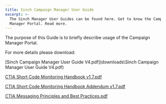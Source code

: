 ```yaml
---
title: Sinch Campaign Manager User Guide
excerpt: >-
  The Sinch Manager User Guides can be found here. Get to know the Campaing
  Manager Portal. Read more.
---
```


The purpose of this Guide is to briefly describe usage of the Campaign Manager Portal.

For more details please download: 

[Sinch Campaign Manager User Guide V4.pdf](downloads\Sinch Campaign Manager User Guide V4.pdf)

[CTIA Short Code Monitoring Handbook v1.7.pdf](https://www.sinch.com/wp-content/uploads/2019/10/CTIA-Short-Code-Monitoring-Handbook-v1.7.pdf)

[CTIA Short Code Monitoring Handbook Addendum v1.7.pdf](https://www.sinch.com/wp-content/uploads/2019/10/CTIA-Short-Code-Monitoring-Handbook-v1.7-Addendum.pdf)

[CTIA Messaging Principles and Best Practices.pdf](https://www.sinch.com/wp-content/uploads/2019/10/CTIA-Messaging-Principles-and-Best-Practices.pdf)
